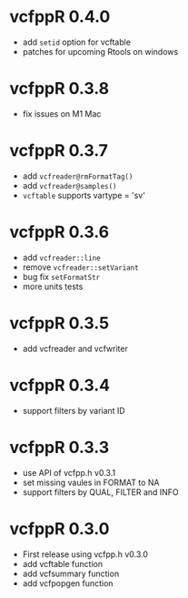 # vcfppR 0.4.0

* add `setid` option for vcftable
* patches for upcoming Rtools on windows

# vcfppR 0.3.8

* fix issues on M1 Mac

# vcfppR 0.3.7

* add `vcfreader@rmFormatTag()`
* add `vcfreader@samples()`
* `vcftable` supports vartype = 'sv'

# vcfppR 0.3.6

* add `vcfreader::line`
* remove `vcfreader::setVariant`
* bug fix `setFormatStr`
* more units tests

# vcfppR 0.3.5

* add vcfreader and vcfwriter

# vcfppR 0.3.4

* support filters by variant ID

# vcfppR 0.3.3

* use API of vcfpp.h v0.3.1
* set missing vaules in FORMAT to NA
* support filters by QUAL, FILTER and INFO

# vcfppR 0.3.0

* First release using vcfpp.h v0.3.0
* add vcftable function
* add vcfsummary function
* add vcfpopgen function
